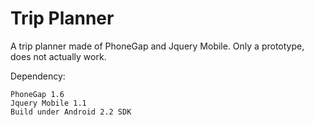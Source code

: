 Trip Planner
============

A trip planner made of PhoneGap and Jquery Mobile. Only a prototype, does not actually work.

Dependency:

    PhoneGap 1.6
    Jquery Mobile 1.1
    Build under Android 2.2 SDK